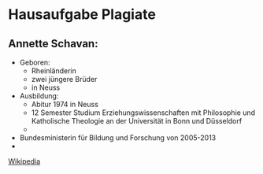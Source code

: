 # Hausaufgabe Plagiate
## Annette Schavan:

- Geboren:
	- Rheinländerin
	- zwei jüngere Brüder
	- in Neuss
- Ausbildung:
	- Abitur 1974 in Neuss
	- 12 Semester Studium Erziehungswissenschaften mit Philosophie und Katholische Theologie an der Universität in Bonn und Düsseldorf
	-  
- Bundesministerin für Bildung und Forschung von 2005-2013
- 

[Wikipedia](https://en.wikipedia.org/wiki/Annette_Schavan)
